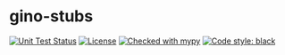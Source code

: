 # gino-stubs

[![Unit Test Status](https://github.com/bryanforbes/gino-stubs/workflows/Unit%20tests/badge.svg)](https://github.com/bryanforbes/gino-stubs/actions?query=workflow%3A%22Unit+tests%22)
[![License](https://img.shields.io/badge/License-BSD%203--Clause-blue.svg)](https://github.com/bryanforbes/gino-stubs/blob/master/LICENSE)
[![Checked with mypy](http://www.mypy-lang.org/static/mypy_badge.svg)](http://mypy-lang.org/)
[![Code style: black](https://img.shields.io/badge/code%20style-black-000000.svg)](https://github.com/ambv/black)
